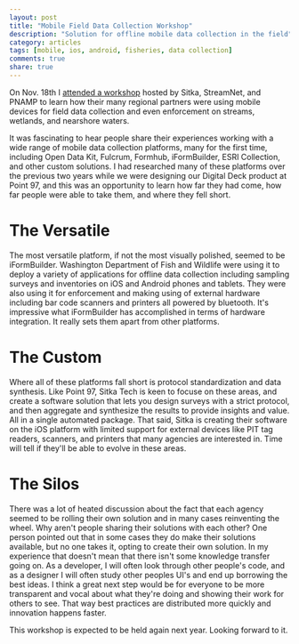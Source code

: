 ```yaml
---
layout: post
title: "Mobile Field Data Collection Workshop"
description: "Solution for offline mobile data collection in the field"
category: articles
tags: [mobile, ios, android, fisheries, data collection]
comments: true
share: true
---
```


On Nov. 18th I [attended a workshop](http://www.sitkatech.com/blog/workshop-emerging-technologies) hosted by Sitka, StreamNet, and PNAMP to learn how their many regional partners were using mobile devices for field data collection and even enforcement on streams, wetlands, and nearshore waters.

It was fascinating to hear people share their experiences working with a wide range of mobile data collection platforms, many for the first time, including Open Data Kit, Fulcrum, Formhub, iFormBuilder, ESRI Collection, and other custom solutions.  I had researched many of these platforms over the previous two years while we were designing our Digital Deck product at Point 97, and this was an opportunity to learn how far they had come, how far people were able to take them, and where they fell short.

# The Versatile

The most versatile platform, if not the most visually polished, seemed to be iFormBuilder.  Washington Department of Fish and Wildlife were using it to deploy a variety of applications for offline data collection including sampling surveys and inventories on iOS and Android phones and tablets.  They were also using it for enforcement and making using of external hardware including bar code scanners and printers all powered by bluetooth.  It's impressive what iFormBuilder has accomplished in terms of hardware integration.  It really sets them apart from other platforms.

# The Custom

Where all of these platforms fall short is protocol standardization and data synthesis.  Like Point 97, Sitka Tech is keen to focuse on these areas, and create a software solution that lets you design surveys with a strict protocol, and then aggregate and synthesize the results to provide insights and value.  All in a single automated package.  That said, Sitka is creating their software on the iOS platform with limited support for external devices like PIT tag readers, scanners, and printers that many agencies are interested in.  Time will tell if they'll be able to evolve in these areas.

# The Silos

There was a lot of heated discussion about the fact that each agency seemed to be rolling their own solution and in many cases reinventing the wheel.  Why aren't people sharing their solutions with each other?  One person pointed out that in some cases they do make their solutions available, but no one takes it, opting to create their own solution.  In my experience that doesn't mean that there isn't some knowledge transfer going on.  As a developer, I will often look through other people's code, and as a designer I will often study other peoples UI's and end up borrowing the best ideas.  I think a great next step would be for everyone to be more transparent and vocal about what they're doing and showing their work for others to see.  That way best practices are distributed more quickly and innovation happens faster.

This workshop is expected to be held again next year.  Looking forward to it.